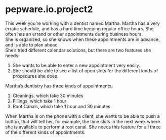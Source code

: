 # pepware.io.project2

This week you’re working with a dentist named Martha.
Martha has a very erratic schedule, and has a hard time keeping regular office hours. 
She often has an errand or other appointments during business hours.  
She is organized, so she knows when these appointments are in advance, and is able to plan ahead  
She’s tried different calendar solutions, but there are two features she needs:

1. She wants to be able to enter a new appointment very easily.
2. She should be able to see a list of open slots for the different kinds of procedures she does.

Martha’s dentistry has three kinds of appointments:
1. Cleanings, which take 30 minutes
2. Fillings, which take 1 hour
3. Root Canals, which take 1 hour and 30 minutes.

When Martha is on the phone with a client, she wants to be able to push a button, that will tell her, for example, the time slots in the next week where she is available to perform a root canal.  She needs this feature for all three of the different kinds of appointments.
